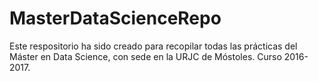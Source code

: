 # MasterDataScienceRepo
Este respositorio ha sido creado para recopilar todas las prácticas del Máster en Data Science, con sede en la URJC de Móstoles. Curso 2016-2017.
